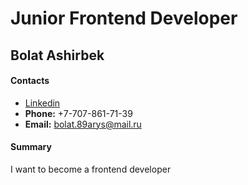 # Junior Frontend Developer
## Bolat Ashirbek

#### Contacts
 * [Linkedin](https://linkedin.com/in/bolatashirbek)
 * **Phone:** +7-707-861-71-39
 * **Email:** bolat.89arys@mail.ru

#### Summary
I want to become a frontend developer


